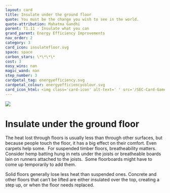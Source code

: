 ```yaml
---
layout: card
title: Insulate under the ground floor
quote: You must be the change you wish to see in the world.
quote-attribution: Mahatma Gandhi
parent: T1.11 - Insulate what you can
grand_parent: Energy Efficiency Improvements 
nav_order: 2
category: 3
card_icon: insulatefloor.svg
space: space
carbon_stars: \*\*\*\*
cost: 3
easy_wins: nan
magic_wand: nan
step_number: 3
cardpetal_tag: energyefficiency.svg
cardpetal_colour: energyefficiencycolour.svg
card_icon_html: <img class='card-icon' alt-text=' ' src='/SEC-Card-Game/graphics/card_icons/insulatefloor.svg'>
---
```


<img class='card-icon' alt-text=' ' src='/SEC-Card-Game/graphics/card_icons/insulatefloor.svg'>
<h1>Insulate under the ground floor</h1>

<p>The heat lost through floors is usually less than through other surfaces, but because people touch the floor, it has a big effect on their comfort. Even carpets help some.  For suspended timber floors, breatheability matters.  Consider hemp batting hung in nets under the joists or breatheable boards lain on runners attached to the joists.  Some floorboards might have to come up temporarily to add them.  </p><p>Solid floors generally lose less heat than suspended ones. Concrete and other floors that can’t be lifted are either insulated over the top, creating a step up, or when the floor needs replaced. </p> 

